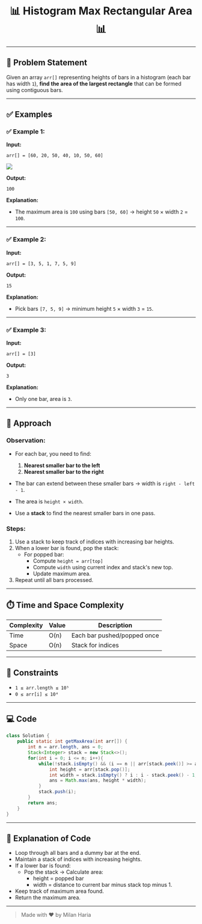 <h1 align="center">📊 Histogram Max Rectangular Area 📊</h1>

---

## 📝 Problem Statement

Given an array `arr[]` representing heights of bars in a histogram (each bar has width `1`), **find the area of the largest rectangle** that can be formed using contiguous bars.

---

## ✅ Examples

### ✅ Example 1:
**Input:**  
```
arr[] = [60, 20, 50, 40, 10, 50, 60]
```

<img src = "https://media.geeksforgeeks.org/wp-content/uploads/20240924161857/Largest-Rectangular-Area-in-a-Histogram.webp"> </img>

**Output:**  
```
100
```

**Explanation:**  
- The maximum area is `100` using bars `[50, 60]` → height `50` × width `2` = `100`.

---

### ✅ Example 2:
**Input:**  
```
arr[] = [3, 5, 1, 7, 5, 9]
```

**Output:**  
```
15
```

**Explanation:**  
- Pick bars `[7, 5, 9]` → minimum height `5` × width `3` = `15`.

---

### ✅ Example 3:
**Input:**  
```
arr[] = [3]
```

**Output:**  
```
3
```

**Explanation:**  
- Only one bar, area is `3`.

---

## 🧠 Approach

### Observation:
- For each bar, you need to find:
  1. **Nearest smaller bar to the left**
  2. **Nearest smaller bar to the right**

- The bar can extend between these smaller bars → width is `right - left - 1`.

- The area is `height × width`.

- Use a **stack** to find the nearest smaller bars in one pass.

### Steps:
1. Use a stack to keep track of indices with increasing bar heights.
2. When a lower bar is found, pop the stack:
   - For popped bar:
     - Compute `height = arr[top]`
     - Compute `width` using current index and stack's new top.
     - Update maximum area.
3. Repeat until all bars processed.

---

## ⏱️ Time and Space Complexity

| Complexity | Value | Description                        |
|------------|-------|------------------------------------|
| Time       | O(n)  | Each bar pushed/popped once        |
| Space      | O(n)  | Stack for indices                  |

---

## 🎯 Constraints

- `1 ≤ arr.length ≤ 10⁵`
- `0 ≤ arr[i] ≤ 10⁴`

---

## 💻 Code

```java
class Solution {
    public static int getMaxArea(int arr[]) {
        int n = arr.length, ans = 0;
        Stack<Integer> stack = new Stack<>();
        for(int i = 0; i <= n; i++){
            while(!stack.isEmpty() && (i == n || arr[stack.peek()] >= arr[i])){
                int height = arr[stack.pop()];
                int width = stack.isEmpty() ? i : i - stack.peek() - 1;
                ans = Math.max(ans, height * width);
            }
            stack.push(i);
        }
        return ans;
    }
}
```

---

## 📝 Explanation of Code

- Loop through all bars and a dummy bar at the end.
- Maintain a stack of indices with increasing heights.
- If a lower bar is found:
   - Pop the stack → Calculate area:
      - height = popped bar
      - width = distance to current bar minus stack top minus 1.
- Keep track of maximum area found.
- Return the maximum area.

---

> Made with ❤️ by Milan Haria
